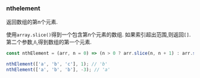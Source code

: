 ### nthelement

返回数组的第n个元素. 

使用`array.slice()`得到一个包含第n个元素的数组. 如果索引超出范围,则返回`[]`. 第二个参数,`ñ`,得到数组的第一个元素. 

```js
const nthElement = (arr, n = 0) => (n > 0 ? arr.slice(n, n + 1) : arr.slice(n))[0];
```

```js
nthElement(['a', 'b', 'c'], 1); // 'b'
nthElement(['a', 'b', 'b'], -3); // 'a'
```